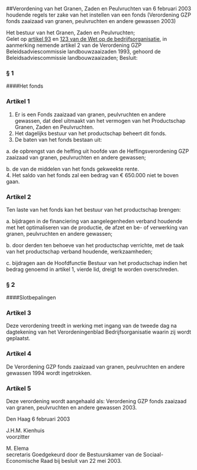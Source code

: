<meta http-equiv='Content-Type' content='text/html; charset=utf-8' />

##Verordening van het Granen, Zaden en Peulvruchten van 6 februari 2003 houdende regels ter zake van het instellen van een fonds (Verordening GZP fonds zaaizaad van granen, peulvruchten en andere gewassen 2003)

Het bestuur van het Granen, Zaden en Peulvruchten;  
Gelet op [artikel 93](../../../../../../../../../../../../../wet/wet/op/de/bedrijfsorganisatie/BWBR0002058/README.md) en [123 van de Wet op de bedrijfsorganisatie](../../../../../../../../../../../../../wet/wet/op/de/bedrijfsorganisatie/BWBR0002058/README.md), in aanmerking nemende artikel 2 van de Verordening GZP Beleidsadviescommissie landbouwzaaizaden 1993, gehoord de Beleidsadviescommissie landbouwzaaizaden;
Besluit:     
### §  1  

####Het fonds

### Artikel  1  

1.  Er is een Fonds zaaizaad van granen, peulvruchten en andere gewassen, dat deel uitmaakt van het vermogen van het Productschap Granen, Zaden en Peulvruchten.   
2.  Het dagelijks bestuur van het productschap beheert dit fonds.   
3.  De baten van het fonds bestaan uit: 

a. de opbrengst van de heffing uit hoofde van de Heffingsverordening GZP zaaizaad van granen, peulvruchten en andere gewassen;  

b. de van de middelen van het fonds gekweekte rente.     
4.  Het saldo van het fonds zal een bedrag van € 650.000 niet te boven gaan.   

### Artikel  2  

Ten laste van het fonds kan het bestuur van het productschap brengen: 

a. bijdragen in de financiering van aangelegenheden verband houdende met het optimaliseren van de productie, de afzet en be- of verwerking van granen, peulvruchten en andere gewassen;  

b. door derden ten behoeve van het productschap verrichte, met de taak van het productschap verband houdende, werkzaamheden;  

c. bijdragen aan de Hoofdfunctie Bestuur van het productschap indien het bedrag genoemd in artikel 1, vierde lid, dreigt te worden overschreden.    

### §  2  

####Slotbepalingen

### Artikel  3  

Deze verordening treedt in werking met ingang van de tweede dag na dagtekening van het Verordeningenblad Bedrijfsorganisatie waarin zij wordt geplaatst.  

### Artikel  4  

De Verordening GZP fonds zaaizaad van granen, peulvruchten en andere gewassen 1994 wordt ingetrokken.  

### Artikel  5  

Deze verordening wordt aangehaald als: Verordening GZP fonds zaaizaad van granen, peulvruchten en andere gewassen 2003.  

Den Haag 
6 februari 2003    

J.H.M. Kienhuis  
voorzitter  

M. Elema  
secretaris    Goedgekeurd door de Bestuurskamer van de Sociaal-Economische Raad bij besluit van 22 mei 2003.    
